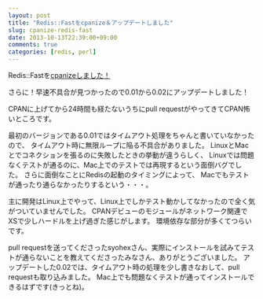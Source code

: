 ```yaml
---
layout: post
title: "Redis::Fastをcpanize＆アップデートしました"
slug: cpanize-redis-fast
date: 2013-10-13T22:39:00+09:00
comments: true
categories: [redis, perl]
---
```


Redis::Fastを[cpanizeしました！](https://metacpan.org/release/Redis-Fast)

さらに！早速不具合が見つかったので0.01から0.02にアップデートしました！

<!-- More -->

CPANに上げてから24時間も経たないうちにpull requestがやってきてCPAN怖いところです。

最初のバージョンである0.01ではタイムアウト処理をちゃんと書いていなかったので、
タイムアウト時に無限ループに陥る不具合がありました。
LinuxとMacとでコネクションを張るのに失敗したときの挙動が違うらしく、
Linuxでは問題なくテストが通るのに、Mac上でのテストでは再現するという面倒バグでした。
さらに面倒なことにRedisの起動のタイミングによって、
Macでもテストが通ったり通らなかったりするという・・・。

主に開発はLinux上でやって、Linux上でしかテスト動かしてなかったので全く気がついていませんでした。
CPANデビューのモジュールがネットワーク関連でXSで少しハードルを上げ過ぎた感じがします。
環境依存な部分が多くてつらいです。

pull requestを送ってくださったsyohexさん、実際にインストールを試みてテストが通らないことを教えてくださったみなさん、ありがとうございました。
アップデートした0.02では、タイムアウト時の処理を少し書きなおして、pull requestも取り込みました。
Mac上でも問題なくテストが通ってインストールできるはずです(きっとね)。
